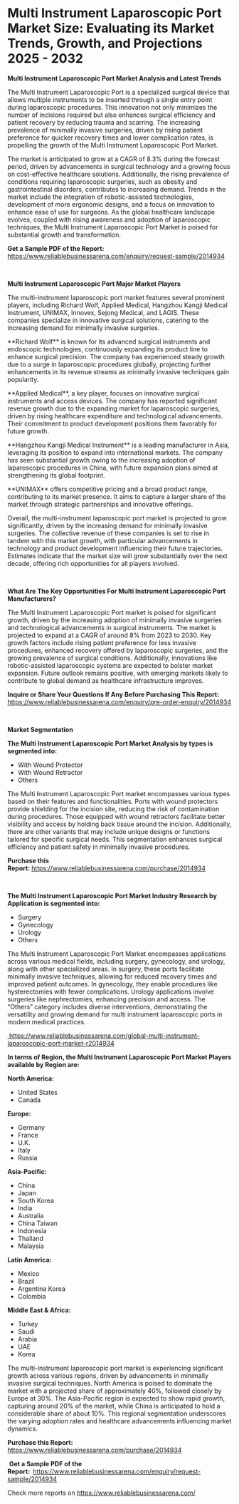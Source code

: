 <p><h1>Multi Instrument Laparoscopic Port Market Size: Evaluating its Market Trends, Growth, and Projections 2025 - 2032</h1></p><p><strong>Multi Instrument Laparoscopic Port Market Analysis and Latest Trends</strong></p>
<p><p>The Multi Instrument Laparoscopic Port is a specialized surgical device that allows multiple instruments to be inserted through a single entry point during laparoscopic procedures. This innovation not only minimizes the number of incisions required but also enhances surgical efficiency and patient recovery by reducing trauma and scarring. The increasing prevalence of minimally invasive surgeries, driven by rising patient preference for quicker recovery times and lower complication rates, is propelling the growth of the Multi Instrument Laparoscopic Port Market.</p><p>The market is anticipated to grow at a CAGR of 8.3% during the forecast period, driven by advancements in surgical technology and a growing focus on cost-effective healthcare solutions. Additionally, the rising prevalence of conditions requiring laparoscopic surgeries, such as obesity and gastrointestinal disorders, contributes to increasing demand. Trends in the market include the integration of robotic-assisted technologies, development of more ergonomic designs, and a focus on innovation to enhance ease of use for surgeons. As the global healthcare landscape evolves, coupled with rising awareness and adoption of laparoscopic techniques, the Multi Instrument Laparoscopic Port Market is poised for substantial growth and transformation.</p></p>
<p><strong>Get a Sample PDF of the Report:&nbsp;</strong> <a href="https://www.reliablebusinessarena.com/enquiry/request-sample/2014934?utm_campaign=3138&utm_medium=2&utm_source=Github&utm_content=ia&utm_term=29032025&utm_id=multi-instrument-laparoscopic-port">https://www.reliablebusinessarena.com/enquiry/request-sample/2014934</a></p>
<p>&nbsp;</p>
<p><strong>Multi Instrument Laparoscopic Port Major Market Players</strong></p>
<p><p>The multi-instrument laparoscopic port market features several prominent players, including Richard Wolf, Applied Medical, Hangzhou Kangji Medical Instrument, UNIMAX, Innovex, Sejong Medical, and LAGIS. These companies specialize in innovative surgical solutions, catering to the increasing demand for minimally invasive surgeries.</p><p>**Richard Wolf** is known for its advanced surgical instruments and endoscopic technologies, continuously expanding its product line to enhance surgical precision. The company has experienced steady growth due to a surge in laparoscopic procedures globally, projecting further enhancements in its revenue streams as minimally invasive techniques gain popularity.</p><p>**Applied Medical**, a key player, focuses on innovative surgical instruments and access devices. The company has reported significant revenue growth due to the expanding market for laparoscopic surgeries, driven by rising healthcare expenditure and technological advancements. Their commitment to product development positions them favorably for future growth.</p><p>**Hangzhou Kangji Medical Instrument** is a leading manufacturer in Asia, leveraging its position to expand into international markets. The company has seen substantial growth owing to the increasing adoption of laparoscopic procedures in China, with future expansion plans aimed at strengthening its global footprint.</p><p>**UNIMAX** offers competitive pricing and a broad product range, contributing to its market presence. It aims to capture a larger share of the market through strategic partnerships and innovative offerings.</p><p>Overall, the multi-instrument laparoscopic port market is projected to grow significantly, driven by the increasing demand for minimally invasive surgeries. The collective revenue of these companies is set to rise in tandem with this market growth, with particular advancements in technology and product development influencing their future trajectories. Estimates indicate that the market size will grow substantially over the next decade, offering rich opportunities for all players involved.</p></p>
<p>&nbsp;</p>
<p><strong>What Are The Key Opportunities For Multi Instrument Laparoscopic Port Manufacturers?</strong></p>
<p><p>The Multi Instrument Laparoscopic Port market is poised for significant growth, driven by the increasing adoption of minimally invasive surgeries and technological advancements in surgical instruments. The market is projected to expand at a CAGR of around 8% from 2023 to 2030. Key growth factors include rising patient preference for less invasive procedures, enhanced recovery offered by laparoscopic surgeries, and the growing prevalence of surgical conditions. Additionally, innovations like robotic-assisted laparoscopic systems are expected to bolster market expansion. Future outlook remains positive, with emerging markets likely to contribute to global demand as healthcare infrastructure improves.</p></p>
<p><strong>Inquire or Share Your Questions If Any Before Purchasing This Report:</strong> <a href="https://www.reliablebusinessarena.com/enquiry/pre-order-enquiry/2014934?utm_campaign=3138&utm_medium=2&utm_source=Github&utm_content=ia&utm_term=29032025&utm_id=multi-instrument-laparoscopic-port">https://www.reliablebusinessarena.com/enquiry/pre-order-enquiry/2014934</a></p>
<p>&nbsp;</p>
<p><strong>Market Segmentation</strong></p>
<p><strong>The Multi Instrument Laparoscopic Port Market Analysis by types is segmented into:</strong></p>
<p><ul><li>With Wound Protector</li><li>With Wound Retractor</li><li>Others</li></ul></p>
<p><p>The Multi Instrument Laparoscopic Port market encompasses various types based on their features and functionalities. Ports with wound protectors provide shielding for the incision site, reducing the risk of contamination during procedures. Those equipped with wound retractors facilitate better visibility and access by holding back tissue around the incision. Additionally, there are other variants that may include unique designs or functions tailored for specific surgical needs. This segmentation enhances surgical efficiency and patient safety in minimally invasive procedures.</p></p>
<p><strong>Purchase this Report:&nbsp;</strong><a href="https://www.reliablebusinessarena.com/purchase/2014934?utm_campaign=3138&utm_medium=2&utm_source=Github&utm_content=ia&utm_term=29032025&utm_id=multi-instrument-laparoscopic-port">https://www.reliablebusinessarena.com/purchase/2014934</a></p>
<p>&nbsp;</p>
<p><strong>The Multi Instrument Laparoscopic Port Market Industry Research by Application is segmented into:</strong></p>
<p><ul><li>Surgery</li><li>Gynecology</li><li>Urology</li><li>Others</li></ul></p>
<p><p>The Multi Instrument Laparoscopic Port Market encompasses applications across various medical fields, including surgery, gynecology, and urology, along with other specialized areas. In surgery, these ports facilitate minimally invasive techniques, allowing for reduced recovery times and improved patient outcomes. In gynecology, they enable procedures like hysterectomies with fewer complications. Urology applications involve surgeries like nephrectomies, enhancing precision and access. The “Others” category includes diverse interventions, demonstrating the versatility and growing demand for multi instrument laparoscopic ports in modern medical practices.</p></p>
<p><a href="https://www.reliablebusinessarena.com/global-multi-instrument-laparoscopic-port-market-r2014934?utm_campaign=3138&utm_medium=2&utm_source=Github&utm_content=ia&utm_term=29032025&utm_id=multi-instrument-laparoscopic-port">&nbsp;https://www.reliablebusinessarena.com/global-multi-instrument-laparoscopic-port-market-r2014934</a></p>
<p><strong>In terms of Region, the Multi Instrument Laparoscopic Port Market Players available by Region are:</strong></p>
<p>
    <p> <strong> North America: </strong>
        <ul>
            <li>United States</li>
            <li>Canada</li>
        </ul>
        </p> 
    <p> <strong> Europe: </strong>
        <ul>
            <li>Germany</li>
            <li>France</li>
            <li>U.K.</li>
            <li>Italy</li>
            <li>Russia</li>
        </ul>
        </p> 
    <p> <strong> Asia-Pacific: </strong>
        <ul>
            <li>China</li>
            <li>Japan</li>
            <li>South Korea</li>
            <li>India</li>
            <li>Australia</li>
            <li>China Taiwan</li>
            <li>Indonesia</li>
            <li>Thailand</li>
            <li>Malaysia</li>
        </ul>
        </p> 
    <p> <strong> Latin America: </strong>
        <ul>
            <li>Mexico</li>
            <li>Brazil</li>
            <li>Argentina Korea</li>
            <li>Colombia</li>
        </ul>
        </p> 
    <p> <strong> Middle East & Africa: </strong>
        <ul>
            <li>Turkey</li>
            <li>Saudi</li>
            <li>Arabia</li>
            <li>UAE</li>
            <li>Korea</li>
        </ul>
    </p>
    </p>
<p><p>The multi-instrument laparoscopic port market is experiencing significant growth across various regions, driven by advancements in minimally invasive surgical techniques. North America is poised to dominate the market with a projected share of approximately 40%, followed closely by Europe at 30%. The Asia-Pacific region is expected to show rapid growth, capturing around 20% of the market, while China is anticipated to hold a considerable share of about 10%. This regional segmentation underscores the varying adoption rates and healthcare advancements influencing market dynamics.</p></p>
<p><strong>Purchase this Report: </strong><a href="https://www.reliablebusinessarena.com/purchase/2014934?utm_campaign=3138&utm_medium=2&utm_source=Github&utm_content=ia&utm_term=29032025&utm_id=multi-instrument-laparoscopic-port">https://www.reliablebusinessarena.com/purchase/2014934</a></p>
<p>&nbsp;<strong>Get a Sample PDF of the Report:&nbsp;&nbsp;</strong><a href="https://www.reliablebusinessarena.com/enquiry/request-sample/2014934?utm_campaign=3138&utm_medium=2&utm_source=Github&utm_content=ia&utm_term=29032025&utm_id=multi-instrument-laparoscopic-port">https://www.reliablebusinessarena.com/enquiry/request-sample/2014934</a></p>
<p><strong></strong></p>
<p>Check more reports on <a href="https://www.reliablebusinessarena.com/?utm_campaign=3138&utm_medium=2&utm_source=Github&utm_content=ia&utm_term=29032025&utm_id=multi-instrument-laparoscopic-port">https://www.reliablebusinessarena.com/</a></p>